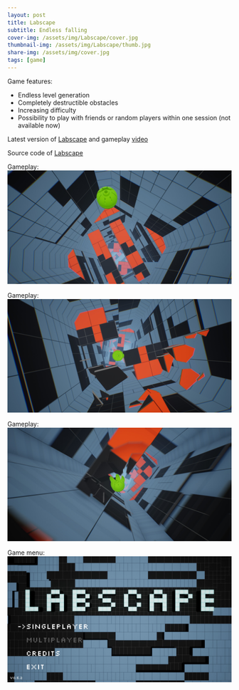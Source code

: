 ```yaml
---
layout: post
title: Labscape
subtitle: Endless falling 
cover-img: /assets/img/Labscape/cover.jpg
thumbnail-img: /assets/img/Labscape/thumb.jpg
share-img: /assets/img/cover.jpg
tags: [game]
---
```



Game features:
* Endless level generation
* Completely destructible obstacles
* Increasing difficulty
* Possibility to  play with friends or random players within one session (not available now)

Latest version of [Labscape](https://sergeyfirsov.itch.io/labscape) and gameplay [video](https://www.youtube.com/watch?v=2V1UatE-tMQ)

Source code of [Labscape](https://github.com/SergeyFi/Labscape)


Gameplay:
![Labscape gameplay](/assets/img/Labscape/gameplay1.jpg)

Gameplay:
![Labscape gameplay](/assets/img/Labscape/gameplay2.jpg)

Gameplay:
![Labscape gameplay](/assets/img/Labscape/gameplay3.jpg)

Game menu:
![Labscape gameplay](/assets/img/Labscape/mainMenu.jpg)